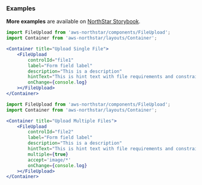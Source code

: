 ### Examples

**More examples** are available on <a href="https://storybook.northstar.aws-prototyping.cloud/?path=/story/components-fileupload--single-file" target="_blank" rel="noreferrer noopener">NorthStar Storybook</a>.

```jsx
import FileUpload from 'aws-northstar/components/FileUpload';
import Container from 'aws-northstar/layouts/Container';

<Container title="Upload Single File">
    <FileUpload
        controlId="file1"
        label="Form field label"
        description="This is a description"
        hintText="This is hint text with file requirements and constraints"
        onChange={console.log}
    ></FileUpload>
</Container>
```

```jsx
import FileUpload from 'aws-northstar/components/FileUpload';
import Container from 'aws-northstar/layouts/Container';

<Container title="Upload Multiple Files">
    <FileUpload
        controlId="file2"
        label="Form field label"
        description="This is a description"
        hintText="This is hint text with file requirements and constraints"
        multiple={true}
        accept='image/*'
        onChange={console.log}
    ></FileUpload>
</Container>
```